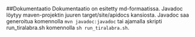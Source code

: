 ##Dokumentaatio
Dokumentaatio on esitetty md-formaatissa.
Javadoc löytyy maven-projektin juuren target/site/apidocs kansiosta. Javadoc saa generoitua komennolla 
```mvn javadoc:javadoc``` tai ajamalla skripti run_tiralabra.sh komennolla ```sh run_tiralabra.sh```.
